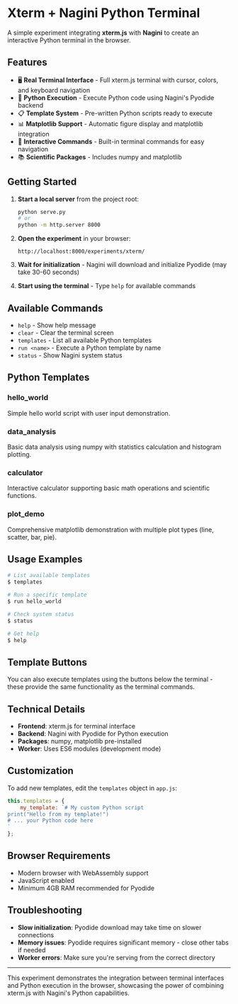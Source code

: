 # Xterm + Nagini Python Terminal

A simple experiment integrating **xterm.js** with **Nagini** to create an interactive Python terminal in the browser.

## Features

- 🖥️ **Real Terminal Interface** - Full xterm.js terminal with cursor, colors, and keyboard navigation
- 🐍 **Python Execution** - Execute Python code using Nagini's Pyodide backend
- 📋 **Template System** - Pre-written Python scripts ready to execute
- 📊 **Matplotlib Support** - Automatic figure display and matplotlib integration
- 🔧 **Interactive Commands** - Built-in terminal commands for easy navigation
- 📚 **Scientific Packages** - Includes numpy and matplotlib

## Getting Started

1. **Start a local server** from the project root:
   ```bash
   python serve.py
   # or
   python -m http.server 8000
   ```

2. **Open the experiment** in your browser:
   ```
   http://localhost:8000/experiments/xterm/
   ```

3. **Wait for initialization** - Nagini will download and initialize Pyodide (may take 30-60 seconds)

4. **Start using the terminal** - Type `help` for available commands

## Available Commands

- `help` - Show help message
- `clear` - Clear the terminal screen
- `templates` - List all available Python templates
- `run <name>` - Execute a Python template by name
- `status` - Show Nagini system status

## Python Templates

### hello_world
Simple hello world script with user input demonstration.

### data_analysis
Basic data analysis using numpy with statistics calculation and histogram plotting.

### calculator
Interactive calculator supporting basic math operations and scientific functions.

### plot_demo
Comprehensive matplotlib demonstration with multiple plot types (line, scatter, bar, pie).

## Usage Examples

```bash
# List available templates
$ templates

# Run a specific template
$ run hello_world

# Check system status
$ status

# Get help
$ help
```

## Template Buttons

You can also execute templates using the buttons below the terminal - these provide the same functionality as the terminal commands.

## Technical Details

- **Frontend**: xterm.js for terminal interface
- **Backend**: Nagini with Pyodide for Python execution
- **Packages**: numpy, matplotlib pre-installed
- **Worker**: Uses ES6 modules (development mode)

## Customization

To add new templates, edit the `templates` object in `app.js`:

```javascript
this.templates = {
    my_template: `# My custom Python script
print("Hello from my template!")
# ... your Python code here
`
};
```

## Browser Requirements

- Modern browser with WebAssembly support
- JavaScript enabled
- Minimum 4GB RAM recommended for Pyodide

## Troubleshooting

- **Slow initialization**: Pyodide download may take time on slower connections
- **Memory issues**: Pyodide requires significant memory - close other tabs if needed
- **Worker errors**: Make sure you're serving from the correct directory

---

This experiment demonstrates the integration between terminal interfaces and Python execution in the browser, showcasing the power of combining xterm.js with Nagini's Python capabilities. 